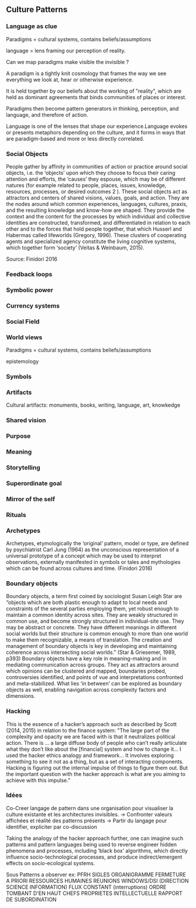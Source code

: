 ## Culture Patterns

### Language as clue

Paradigms = cultural systems, contains beliefs/assumptions

language = lens framing our perception of reality.

Can we map paradigms make visible the invisible ?

A paradigm is a tightly knit cosmology that frames the way we see everything we look at, hear or otherwise experience.

It is held together by our beliefs about the working of "reality", which are held as dominant agreements that binds communities of places or interest.

Paradigms then become pattern generators in thinking, perception, and language, and therefore of action.

Language is one of the lenses that shape our experience.Language evokes or presents metaphors depending on the culture, and it forms in ways that are paradigm-based and more or less directly correlated.


### Social Objects

People gather by affinity in communities of action or practice around social objects, i.e. the ‘objects’ upon which they choose to focus their caring attention and efforts, the ‘causes’ they espouse, which may be of different natures (for example related to people, places, issues, knowledge, resources, processes, or desired outcomes 2 ). These social objects act as attractors and centers of shared visions, values, goals, and action. They are the nodes around which common experiences, languages, cultures, praxis, and the resulting knowledge and know-how are shaped. They provide the context and the content for the processes by which individual and collective identities are constructed, transformed, and differentiated in relation to each other and to the forces that hold people together, that which Husserl and Habermas called lifeworlds (Gregory, 1996). These clusters of cooperating agents and specialized agency constitute the living cognitive systems, which together form ‘society’ (Veitas & Weinbaum, 2015).

Source: Finidori 2016

### Feedback loops

### Symbolic power


### Currency systems

### Social Field

### World views

Paradigms = cultural systems, contains beliefs/assumptions

epistemology

### Symbols

### Artifacts

Cultural artifacts: monuments, books, writing, language, art, knowkedge

### Shared vision

### Purpose

### Meaning

### Storytelling

### Superordinate goal

### Mirror of the self

### Rituals

### Archetypes

Archetypes, etymologically the ‘original’ pattern, model or type, are defined by
psychiatrist Carl Jung (1964) as the unconscious representation of a universal prototype
of a concept which may be used to interpret observations, externally manifested in
symbols or tales and mythologies which can be found across cultures and time. (Finidori 2016)

### Boundary objects

Boundary objects, a
term first coined by sociologist Susan Leigh Star are “objects which are both plastic
enough to adapt to local needs and constraints of the several parties employing them, yet
robust enough to maintain a common identity across sites. They are weakly structured in
common use, and become strongly structured in individual-site use. They may be abstract
or concrete. They have different meanings in different social worlds but their structure is
common enough to more than one world to make them recognizable, a means of
translation. The creation and management of boundary objects is key in developing and
maintaining coherence across intersecting social worlds.” (Star & Griesemer, 1989,
p393)
Boundary objects have a key role in meaning-making and in mediating communication
across groups. They act as attractors around which opinions can be clustered and mapped,
boundaries probed, controversies identified, and points of vue and interpretations
confronted and meta-stabilized. What lies ‘in between’ can be explored as boundary
objects as well, enabling navigation across complexity factors and dimensions.

### Hacking

This is the essence of a hacker’s approach
such as described by Scott (2014, 2015) in relation to the finance system: "The large part
of the complexity and opacity we are faced with is that it neutralizes political action.
There is ... a large diffuse body of people who can’t really articulate what they don’t like
about the [financial] system and how to change it... I used the hacker ethics analogy and
framework... It involves exploring something to see it not as a thing, but as a set of
interacting components. Hacking is figuring out the internal impulse of things to figure
them out. But the important question with the hacker approach is what are you aiming to
achieve with this impulse.”

### Idées

Co-Creer langage de pattern dans une organisation pour visualiser la culture existante et les architectures invisibles.
-> Confronter valeurs affichées et réalité des patterns présents
-> Partir du langage pour identifier, expliciter par co-discussion

Taking the analogy of the hacker approach further, one can imagine such patterns and
pattern languages being used to reverse engineer hidden phenomena and processes,
including ‘black box’ algorithms, which directly influence socio-technological processes,
and produce indirect/emergent effects on socio-ecological systems.

Sous Patterns a observer
ex: PFRH
SIGLES
ORGANIGRAMME
FERMETURE A PRIORI
RESSOURCES HUMAINES
REUNIONS
WINDOWS/DSI (DIRECTION SCIENCE INFORMATION)
FLUX CONSTANT (interruptions)
ORDRE TOMBANT D'EN HAUT 
CHEFS
PROPRIETES INTELLECTUELLE
RAPPORT DE SUBORDINATION
